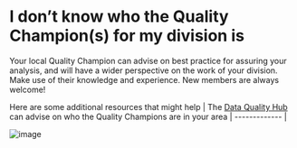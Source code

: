 # I don’t know who the Quality Champion(s) for my division is


Your local Quality Champion can advise on best practice for assuring your analysis, and will have a wider perspective on the work of your division. Make use of their knowledge and experience. New members are always welcome!

Here are some additional resources that might help
| The [Data Quality Hub](mailto:DQHub@ons.gov.uk) can advise on who the Quality Champions are in your area
| ------------- | 


![image](https://user-images.githubusercontent.com/92517253/194824005-cb1b7d6f-3c5c-4e81-8619-e6257faf003a.png)
